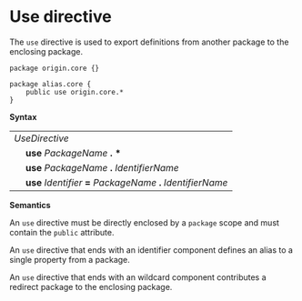 # Use directive

The `use` directive is used to export definitions from another package to the enclosing package.

```
package origin.core {}

package alias.core {
    public use origin.core.*
}
```

**Syntax**

<table>
    <tr>
        <td colspan="2"><i>UseDirective</i></td>
    </tr>
    <tr>
        <td>&nbsp;</td><td><b>use</b> <i>PackageName</i> <b>. *</b></td>
    </tr>
    <tr>
        <td>&nbsp;</td><td><b>use</b> <i>PackageName</i> <b>.</b> <i>IdentifierName</i></td>
    </tr>
    <tr>
        <td>&nbsp;</td><td><b>use</b> <i>Identifier</i> <b>=</b> <i>PackageName</i> <b>.</b> <i>IdentifierName</i></td>
    </tr>
</table>

**Semantics**

An `use` directive must be directly enclosed by a `package` scope and must contain the `public` attribute.

An `use` directive that ends with an identifier component defines an alias to a single property from a package.

An `use` directive that ends with an wildcard component contributes a redirect package to the enclosing package.